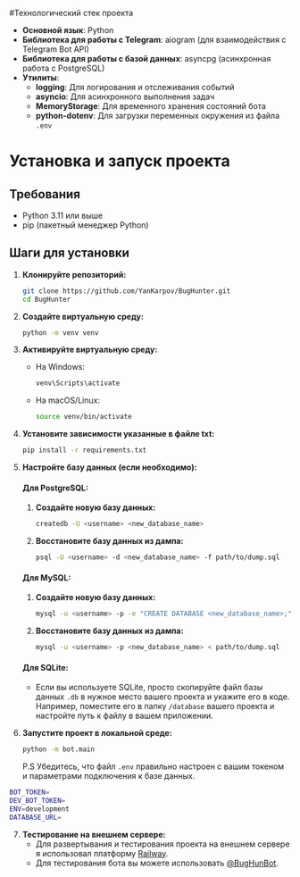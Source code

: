 #Технологический стек проекта

- **Основной язык**: Python
- **Библиотека для работы с Telegram**: aiogram (для взаимодействия с Telegram Bot API)
- **Библиотека для работы с базой данных**: asyncpg (асинхронная работа с PostgreSQL)
- **Утилиты**:
  - **logging**: Для логирования и отслеживания событий
  - **asyncio**: Для асинхронного выполнения задач
  - **MemoryStorage**: Для временного хранения состояний бота
  - **python-dotenv**: Для загрузки переменных окружения из файла `.env`

# Установка и запуск проекта

## Требования
- Python 3.11 или выше
- pip (пакетный менеджер Python)

## Шаги для установки

1. **Клонируйте репозиторий:**
   ```bash
   git clone https://github.com/YanKarpov/BugHunter.git
   cd BugHunter
   ```

2. **Создайте виртуальную среду:**
   ```bash
   python -m venv venv
   ```

3. **Активируйте виртуальную среду:**
   - На Windows:
     ```bash
     venv\Scripts\activate
     ```
   - На macOS/Linux:
     ```bash
     source venv/bin/activate
     ```

4. **Установите зависимости указанные в файле txt:**
   ```bash
   pip install -r requirements.txt
   ```

5. **Настройте базу данных (если необходимо):**
   #### Для PostgreSQL:
   1. **Создайте новую базу данных:**
      ```bash
      createdb -U <username> <new_database_name>
      ```

   2. **Восстановите базу данных из дампа:**
      ```bash
      psql -U <username> -d <new_database_name> -f path/to/dump.sql
      ```

   #### Для MySQL:
   1. **Создайте новую базу данных:**
      ```bash
      mysql -u <username> -p -e "CREATE DATABASE <new_database_name>;"
      ```

   2. **Восстановите базу данных из дампа:**
      ```bash
      mysql -u <username> -p <new_database_name> < path/to/dump.sql
      ```

   #### Для SQLite:
   - Если вы используете SQLite, просто скопируйте файл базы данных `.db` в нужное место вашего проекта и укажите его в коде. Например, поместите его в папку `/database` вашего проекта и настройте путь к файлу в вашем приложении.


6. **Запустите проект в локальной среде:**
   ```bash
   python -m bot.main
   ```

   P.S Убедитесь, что файл `.env` правильно настроен с вашим токеном и параметрами подключения к базе данных.
  ```bash
  BOT_TOKEN=
  DEV_BOT_TOKEN=
  ENV=development
  DATABASE_URL=
  ```

7. **Тестирование на внешнем сервере:**
   - Для развертывания и тестирования проекта на внешнем сервере я использовал платформу [Railway](https://railway.app).
   - Для тестирования бота вы можете использовать [@BugHunBot](https://t.me/BugHunBot).
   



